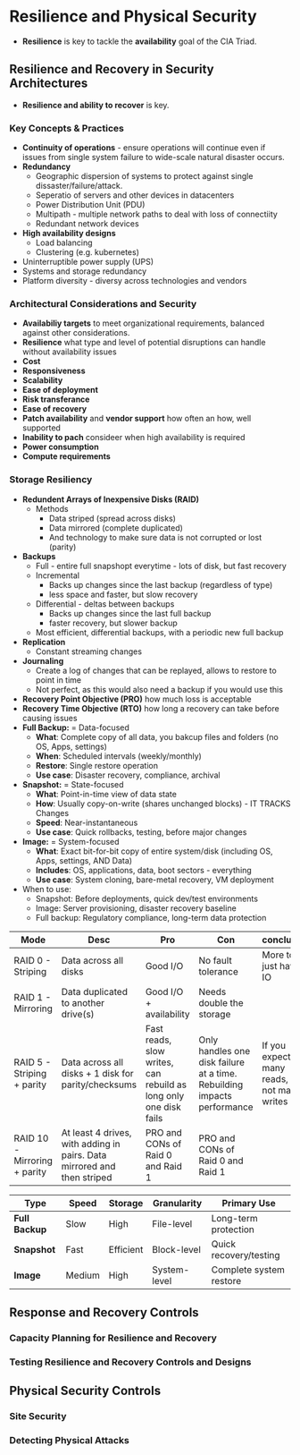 # Resilience and Physical Security
* **Resilience** is key to tackle the **availability** goal of the CIA Triad.

## Resilience and Recovery in Security Architectures
* **Resilience and ability to recover** is key.

### Key Concepts & Practices
* **Continuity of operations** - ensure operations will continue even if issues from single system failure to wide-scale natural disaster occurs.
* **Redundancy**
  * Geographic dispersion of systems to protect against single dissaster/failure/attack.
  * Seperatio of servers and other devices in datacenters
  * Power Distribution Unit (PDU)
  * Multipath - multiple network paths to deal with loss of connectiity
  * Redundant network devices
* **High availability designs**
  * Load balancing
  * Clustering (e.g. kubernetes)
* Uninterruptible power supply (UPS)
* Systems and storage redundancy
* Platform diversity - diversy across technologies and vendors

### Architectural Considerations and Security
* **Availabiliy targets** to meet organizational requirements, balanced against other considerations.
* **Resilience** what type and level of potential disruptions can handle without availability issues
* **Cost**
* **Responsiveness**
* **Scalability**
* **Ease of deployment**
* **Risk transferance**
* **Ease of recovery**
* **Patch availability** and **vendor support** how often an how, well supported
* **Inability to pach** consideer when high availability is required
* **Power consumption**
* **Compute requirements**
### Storage Resiliency
* **Redundent Arrays of Inexpensive Disks (RAID)**
  * Methods
    * Data striped (spread across disks)
    * Data mirrored (complete duplicated)
    * And technology to make sure data is not corrupted or lost (parity)
* **Backups**
  * Full - entire full snapshopt everytime - lots of disk, but fast recovery
  * Incremental
    * Backs up changes since the last backup (regardless of type)
    * less space and faster, but slow recovery
  * Differential - deltas between backups
    * Backs up changes since the last full backup
    * faster recovery, but slower backup
  * Most efficient, differential backups, with a periodic new full backup
* **Replication**
  * Constant streaming changes
* **Journaling**
  * Create a log of changes that can be replayed, allows to restore to point in time
  * Not perfect, as this would also need a backup if you would use this
* **Recovery Point Objective (PRO)** how much loss is acceptable
* **Recovery Time Objective (RTO)** how long a recovery can take before causing issues
* **Full Backup:** = Data-focused
  - **What**: Complete copy of all data, you bakcup files and folders (no OS, Apps, settings)
  - **When**: Scheduled intervals (weekly/monthly)
  - **Restore**: Single restore operation
  - **Use case**: Disaster recovery, compliance, archival
* **Snapshot:** = State-focused
  - **What**: Point-in-time view of data state
  - **How**: Usually copy-on-write (shares unchanged blocks) - IT TRACKS Changes
  - **Speed**: Near-instantaneous
  - **Use case**: Quick rollbacks, testing, before major changes
* **Image:** = System-focused
  - **What**: Exact bit-for-bit copy of entire system/disk (including OS, Apps, settings, AND Data)
  - **Includes**: OS, applications, data, boot sectors - everything
  - **Use case**: System cloning, bare-metal recovery, VM deployment
* When to use:
  * Snapshot: Before deployments, quick dev/test environments
  * Image: Server provisioning, disaster recovery baseline
  * Full backup: Regulatory compliance, long-term data protection

| Mode | Desc | Pro | Con | conclusion |
| --- | --- | --- | --- | --- |
| RAID 0 - Striping | Data across all disks | Good I/O | No fault tolerance | More to just have IO |
| RAID 1 - Mirroring | Data duplicated to another drive(s) | Good I/O + availability | Needs double the storage |  |
| RAID 5 - Striping + parity | Data across all disks + 1 disk for parity/checksums | Fast reads, slow writes, can rebuild as long only one disk fails | Only handles one disk failure at a time. Rebuilding impacts performance | If you expect many reads, but not many writes |
| RAID 10 - Mirroring + parity | At least 4 drives, with adding in pairs. Data mirrored and then striped | PRO and CONs of Raid 0 and Raid 1 | PRO and CONs of Raid 0 and Raid 1 | |

| Type | Speed | Storage | Granularity | Primary Use |
|------|-------|---------|-------------|-------------|
| **Full Backup** | Slow | High | File-level | Long-term protection |
| **Snapshot** | Fast | Efficient | Block-level | Quick recovery/testing |
| **Image** | Medium | High | System-level | Complete system restore |

## Response and Recovery Controls
### Capacity Planning for Resilience and Recovery
### Testing Resilience and Recovery Controls and Designs

## Physical Security Controls
### Site Security
### Detecting Physical Attacks
